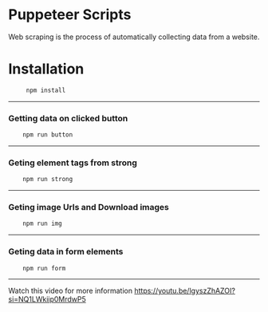 # Puppeteer Scripts
Web scraping is the process of automatically collecting data from a website.

# Installation
```bash
     npm install    
```
********************************
### Getting data on clicked button  
```bash
    npm run button
```	
********************************
### Geting element tags from strong
```bash
    npm run strong
```	
********************************
### Geting image Urls and Download images
```bash
    npm run img
```	
********************************
### Geting data in form elements
```bash
    npm run form
```	
********************************

Watch this video for more information
<https://youtu.be/lgyszZhAZOI?si=NQ1LWkiip0MrdwP5>

